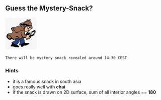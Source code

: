 ## Guess the Mystery-Snack?

<img src="./images/detective.png" alt="detective" width="100px" height="100px"/>

`There will be mystery snack revealed around 14:30 CEST `

### Hints

- it is a famous snack in south asia 
- goes really well with **chai**
- if the snack is drawn on 2D surface, sum of all interior angles == **180**  



